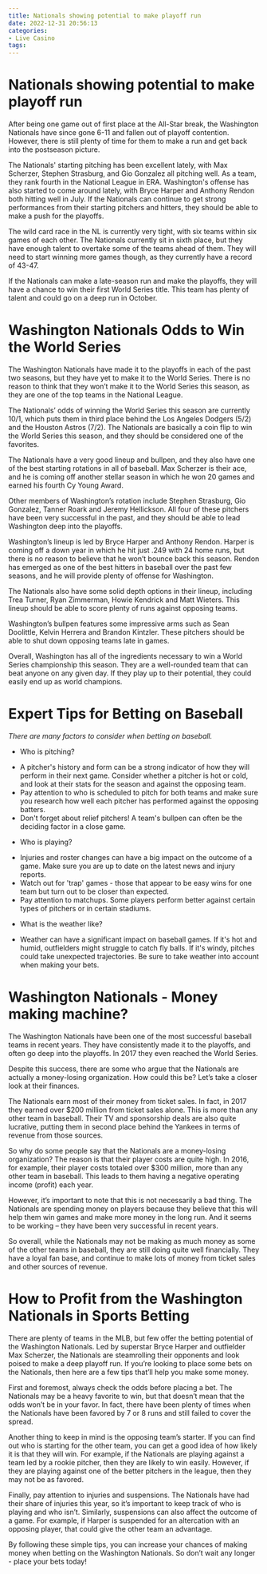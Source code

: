 ```yaml
---
title: Nationals showing potential to make playoff run
date: 2022-12-31 20:56:13
categories:
- Live Casino
tags:
---
```



#  Nationals showing potential to make playoff run

After being one game out of first place at the All-Star break, the Washington Nationals have since gone 6-11 and fallen out of playoff contention. However, there is still plenty of time for them to make a run and get back into the postseason picture.

The Nationals' starting pitching has been excellent lately, with Max Scherzer, Stephen Strasburg, and Gio Gonzalez all pitching well. As a team, they rank fourth in the National League in ERA. Washington's offense has also started to come around lately, with Bryce Harper and Anthony Rendon both hitting well in July. If the Nationals can continue to get strong performances from their starting pitchers and hitters, they should be able to make a push for the playoffs.

The wild card race in the NL is currently very tight, with six teams within six games of each other. The Nationals currently sit in sixth place, but they have enough talent to overtake some of the teams ahead of them. They will need to start winning more games though, as they currently have a record of 43-47.

If the Nationals can make a late-season run and make the playoffs, they will have a chance to win their first World Series title. This team has plenty of talent and could go on a deep run in October.

#  Washington Nationals Odds to Win the World Series

The Washington Nationals have made it to the playoffs in each of the past two seasons, but they have yet to make it to the World Series. There is no reason to think that they won’t make it to the World Series this season, as they are one of the top teams in the National League.

The Nationals’ odds of winning the World Series this season are currently 10/1, which puts them in third place behind the Los Angeles Dodgers (5/2) and the Houston Astros (7/2). The Nationals are basically a coin flip to win the World Series this season, and they should be considered one of the favorites.

The Nationals have a very good lineup and bullpen, and they also have one of the best starting rotations in all of baseball. Max Scherzer is their ace, and he is coming off another stellar season in which he won 20 games and earned his fourth Cy Young Award.

Other members of Washington’s rotation include Stephen Strasburg, Gio Gonzalez, Tanner Roark and Jeremy Hellickson. All four of these pitchers have been very successful in the past, and they should be able to lead Washington deep into the playoffs.

Washington’s lineup is led by Bryce Harper and Anthony Rendon. Harper is coming off a down year in which he hit just .249 with 24 home runs, but there is no reason to believe that he won’t bounce back this season. Rendon has emerged as one of the best hitters in baseball over the past few seasons, and he will provide plenty of offense for Washington.

The Nationals also have some solid depth options in their lineup, including Trea Turner, Ryan Zimmerman, Howie Kendrick and Matt Wieters. This lineup should be able to score plenty of runs against opposing teams.

Washington’s bullpen features some impressive arms such as Sean Doolittle, Kelvin Herrera and Brandon Kintzler. These pitchers should be able to shut down opposing teams late in games.

Overall, Washington has all of the ingredients necessary to win a World Series championship this season. They are a well-rounded team that can beat anyone on any given day. If they play up to their potential, they could easily end up as world champions.

#  Expert Tips for Betting on Baseball

_There are many factors to consider when betting on baseball._

* Who is pitching?
- A pitcher's history and form can be a strong indicator of how they will perform in their next game. Consider whether a pitcher is hot or cold, and look at their stats for the season and against the opposing team.
- Pay attention to who is scheduled to pitch for both teams and make sure you research how well each pitcher has performed against the opposing batters.
- Don't forget about relief pitchers! A team's bullpen can often be the deciding factor in a close game.

* Who is playing?
- Injuries and roster changes can have a big impact on the outcome of a game. Make sure you are up to date on the latest news and injury reports.
- Watch out for 'trap' games - those that appear to be easy wins for one team but turn out to be closer than expected.
- Pay attention to matchups. Some players perform better against certain types of pitchers or in certain stadiums.

* What is the weather like?
- Weather can have a significant impact on baseball games. If it's hot and humid, outfielders might struggle to catch fly balls. If it's windy, pitches could take unexpected trajectories. Be sure to take weather into account when making your bets.

#  Washington Nationals - Money making machine?

The Washington Nationals have been one of the most successful baseball teams in recent years. They have consistently made it to the playoffs, and often go deep into the playoffs. In 2017 they even reached the World Series.

Despite this success, there are some who argue that the Nationals are actually a money-losing organization. How could this be? Let’s take a closer look at their finances.

The Nationals earn most of their money from ticket sales. In fact, in 2017 they earned over $200 million from ticket sales alone. This is more than any other team in baseball. Their TV and sponsorship deals are also quite lucrative, putting them in second place behind the Yankees in terms of revenue from those sources.

So why do some people say that the Nationals are a money-losing organization? The reason is that their player costs are quite high. In 2016, for example, their player costs totaled over $300 million, more than any other team in baseball. This leads to them having a negative operating income (profit) each year.

However, it’s important to note that this is not necessarily a bad thing. The Nationals are spending money on players because they believe that this will help them win games and make more money in the long run. And it seems to be working – they have been very successful in recent years.

So overall, while the Nationals may not be making as much money as some of the other teams in baseball, they are still doing quite well financially. They have a loyal fan base, and continue to make lots of money from ticket sales and other sources of revenue.

#  How to Profit from the Washington Nationals in Sports Betting

There are plenty of teams in the MLB, but few offer the betting potential of the Washington Nationals. Led by superstar Bryce Harper and outfielder Max Scherzer, the Nationals are steamrolling their opponents and look poised to make a deep playoff run. If you’re looking to place some bets on the Nationals, then here are a few tips that’ll help you make some money.

First and foremost, always check the odds before placing a bet. The Nationals may be a heavy favorite to win, but that doesn’t mean that the odds won’t be in your favor. In fact, there have been plenty of times when the Nationals have been favored by 7 or 8 runs and still failed to cover the spread.

Another thing to keep in mind is the opposing team’s starter. If you can find out who is starting for the other team, you can get a good idea of how likely it is that they will win. For example, if the Nationals are playing against a team led by a rookie pitcher, then they are likely to win easily. However, if they are playing against one of the better pitchers in the league, then they may not be as favored.

Finally, pay attention to injuries and suspensions. The Nationals have had their share of injuries this year, so it’s important to keep track of who is playing and who isn’t. Similarly, suspensions can also affect the outcome of a game. For example, if Harper is suspended for an altercation with an opposing player, that could give the other team an advantage.

By following these simple tips, you can increase your chances of making money when betting on the Washington Nationals. So don’t wait any longer - place your bets today!